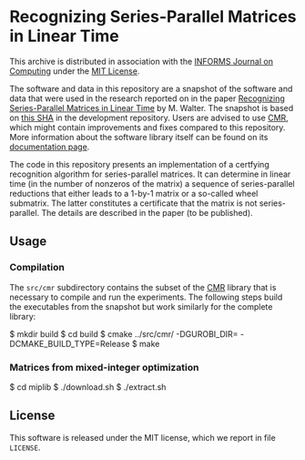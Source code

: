 # Recognizing Series-Parallel Matrices in Linear Time

This archive is distributed in association with the [INFORMS Journal on Computing](https://pubsonline.informs.org/journal/ijoc) under the [MIT License](LICENSE).

The software and data in this repository are a snapshot of the software and data
that were used in the research reported on in the paper [Recognizing Series-Parallel Matrices in Linear Time](https://doi.org/TODO) by M. Walter.
The snapshot is based on 
[this SHA](https://github.com/discopt/cmr/commit/935c627918fc6793a16ef2e44308547e248b8381)
in the development repository.
Users are advised to use [CMR](https://github.com/discopt/cmr), which might contain improvements and fixes compared to this repository.
More information about the software library itself can be found on its [documentation page](https://discopt.github.io/cmr/). 

The code in this repository presents an implementation of a certfying recognition algorithm for series-parallel matrices.
It can determine in linear time (in the number of nonzeros of the matrix) a sequence of series-parallel reductions that either leads to a 1-by-1 matrix or a so-called wheel submatrix.
The latter constitutes a certificate that the matrix is not series-parallel.
The details are described in the paper (to be published).

## Usage

### Compilation

The `src/cmr` subdirectory contains the subset of the [CMR](https://discopt.github.io/cmr/) library that is necessary to compile and run the experiments.
The following steps build the executables from the snapshot but work similarly for the complete library:

$ mkdir build
$ cd build
$ cmake ../src/cmr/ -DGUROBI_DIR=<GUROBI-INSTALLATION-DIR> -DCMAKE_BUILD_TYPE=Release
$ make

### Matrices from mixed-integer optimization

$ cd miplib
$ ./download.sh
$ ./extract.sh


## License

This software is released under the MIT license, which we report in file `LICENSE`.

